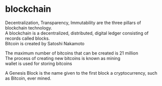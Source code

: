 # blockchain

Decentralization, Transparency, Immutability are the three pillars of blockchain technology.  
A blockchain is a decentralized, distributed, digital ledger consisting of records called blocks.  
Bitcoin is created by Satoshi Nakamoto  

The maximum number of bitcoins that can be created is  21 million  
The process of creating new bitcoins is known as mining  
wallet is used for storing bitcoins  

A Genesis Block is the name given to the first block a cryptocurrency, such as Bitcoin, ever mined.  
